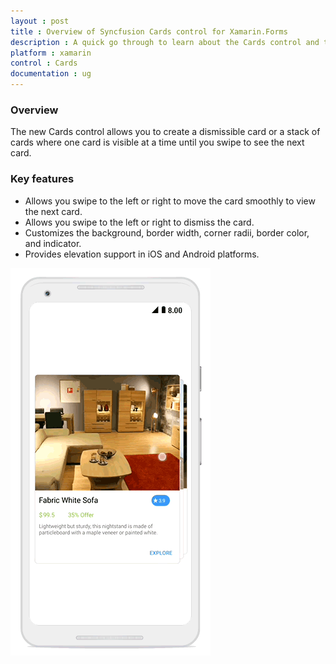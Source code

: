 ```yaml
---
layout : post
title : Overview of Syncfusion Cards control for Xamarin.Forms
description : A quick go through to learn about the Cards control and the key features available in it.
platform : xamarin
control : Cards
documentation : ug
---
```


### Overview

The new Cards control allows you to create a dismissible card or a stack of cards where one card is visible at a time until you swipe to see the next card.

### Key features

* Allows you swipe to the left or right to move the card smoothly to view the next card.
* Allows you swipe to the left or right to dismiss the card.
* Customizes the background, border width, corner radii, border color, and indicator.
* Provides elevation support in iOS and Android platforms.

![Xamarin.Forms Cards](getting-started_images/xamarincards.gif)

